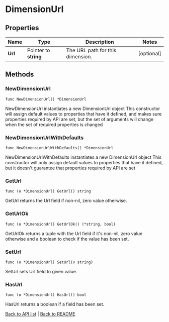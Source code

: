 # DimensionUrl

## Properties

Name | Type | Description | Notes
------------ | ------------- | ------------- | -------------
**Url** | Pointer to **string** | The URL path for this dimension. | [optional] 

## Methods

### NewDimensionUrl

`func NewDimensionUrl() *DimensionUrl`

NewDimensionUrl instantiates a new DimensionUrl object
This constructor will assign default values to properties that have it defined,
and makes sure properties required by API are set, but the set of arguments
will change when the set of required properties is changed

### NewDimensionUrlWithDefaults

`func NewDimensionUrlWithDefaults() *DimensionUrl`

NewDimensionUrlWithDefaults instantiates a new DimensionUrl object
This constructor will only assign default values to properties that have it defined,
but it doesn't guarantee that properties required by API are set

### GetUrl

`func (o *DimensionUrl) GetUrl() string`

GetUrl returns the Url field if non-nil, zero value otherwise.

### GetUrlOk

`func (o *DimensionUrl) GetUrlOk() (*string, bool)`

GetUrlOk returns a tuple with the Url field if it's non-nil, zero value otherwise
and a boolean to check if the value has been set.

### SetUrl

`func (o *DimensionUrl) SetUrl(v string)`

SetUrl sets Url field to given value.

### HasUrl

`func (o *DimensionUrl) HasUrl() bool`

HasUrl returns a boolean if a field has been set.


[Back to API list](../README.md#documentation-for-api-endpoints) | [Back to README](../README.md)


